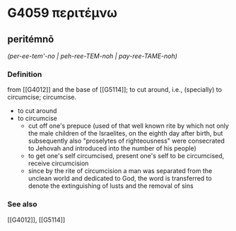 # G4059 περιτέμνω

## peritémnō

_(per-ee-tem'-no | peh-ree-TEM-noh | pay-ree-TAME-noh)_

### Definition

from [[G4012]] and the base of [[G5114]]; to cut around, i.e., (specially) to circumcise; circumcise.

- to cut around
- to circumcise
  - cut off one's prepuce (used of that well known rite by which not only the male children of the Israelites, on the eighth day after birth, but subsequently also &quot;proselytes of righteousness&quot; were consecrated to Jehovah and introduced into the number of his people)
  - to get one's self circumcised, present one's self to be circumcised, receive circumcision
  - since by the rite of circumcision a man was separated from the unclean world and dedicated to God, the word is transferred to denote the extinguishing of lusts and the removal of sins

### See also

[[G4012]], [[G5114]]

